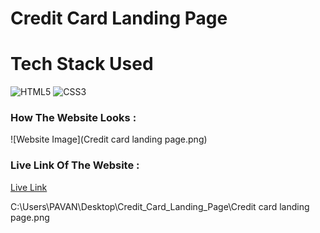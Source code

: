 # Credit Card Landing Page

# Tech Stack Used

![HTML5](https://img.shields.io/badge/html5-%23E34F26.svg?style=for-the-badge&logo=html5&logoColor=white)
![CSS3](https://img.shields.io/badge/css3-%231572B6.svg?style=for-the-badge&logo=css3&logoColor=white)

### How The Website Looks :
![Website Image](Credit card landing page.png)

### Live Link Of The Website :
[Live Link](https://pavan-credit-card-landing-page.netlify.app)

C:\Users\PAVAN\Desktop\Credit_Card_Landing_Page\Credit card landing page.png